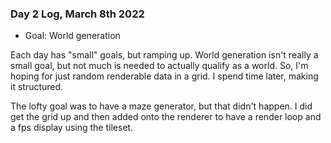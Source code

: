 ### Day 2 Log, March 8th 2022

- Goal: World generation 

Each day has "small" goals, but ramping up.  World generation isn't really a small goal, but not much is needed to actually qualify as a world.  So, I'm hoping for just random renderable data in a grid.  I spend time later, making it structured.

The lofty goal was to have a maze generator, but that didn't happen.  I did get the grid up and then added onto the renderer to have a render loop and a fps display using the tileset.